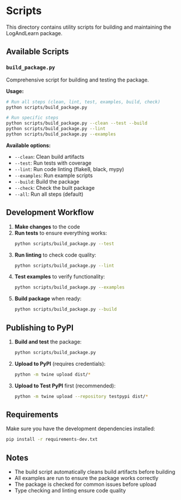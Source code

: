 # Scripts

This directory contains utility scripts for building and maintaining the LogAndLearn package.

## Available Scripts

### `build_package.py`
Comprehensive script for building and testing the package.

**Usage:**
```bash
# Run all steps (clean, lint, test, examples, build, check)
python scripts/build_package.py

# Run specific steps
python scripts/build_package.py --clean --test --build
python scripts/build_package.py --lint
python scripts/build_package.py --examples
```

**Available options:**
- `--clean`: Clean build artifacts
- `--test`: Run tests with coverage
- `--lint`: Run code linting (flake8, black, mypy)
- `--examples`: Run example scripts
- `--build`: Build the package
- `--check`: Check the built package
- `--all`: Run all steps (default)

## Development Workflow

1. **Make changes** to the code
2. **Run tests** to ensure everything works:
   ```bash
   python scripts/build_package.py --test
   ```
3. **Run linting** to check code quality:
   ```bash
   python scripts/build_package.py --lint
   ```
4. **Test examples** to verify functionality:
   ```bash
   python scripts/build_package.py --examples
   ```
5. **Build package** when ready:
   ```bash
   python scripts/build_package.py --build
   ```

## Publishing to PyPI

1. **Build and test** the package:
   ```bash
   python scripts/build_package.py
   ```

2. **Upload to PyPI** (requires credentials):
   ```bash
   python -m twine upload dist/*
   ```

3. **Upload to Test PyPI** first (recommended):
   ```bash
   python -m twine upload --repository testpypi dist/*
   ```

## Requirements

Make sure you have the development dependencies installed:
```bash
pip install -r requirements-dev.txt
```

## Notes

- The build script automatically cleans build artifacts before building
- All examples are run to ensure the package works correctly
- The package is checked for common issues before upload
- Type checking and linting ensure code quality 